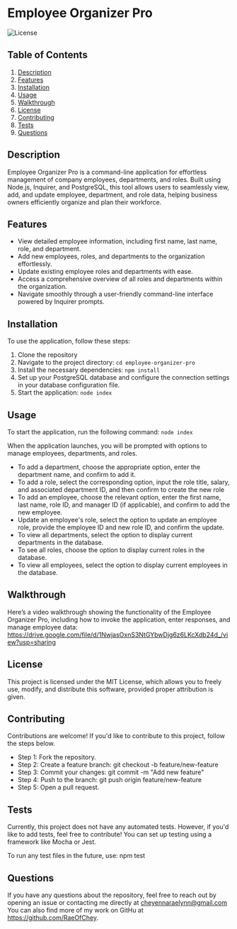 # Employee Organizer Pro

![License](https://img.shields.io/badge/license-MIT-brightgreen.svg)

## Table of Contents
1. [Description](#description)
2. [Features](#features)
3. [Installation](#installation)
4. [Usage](#usage)
5. [Walkthrough](#walkthrough)
6. [License](#license)
7. [Contributing](#contributing)
8. [Tests](#tests)
9. [Questions](#questions)

## Description
Employee Organizer Pro is a command-line application for effortless management of company employees, departments, and roles. Built using Node.js, Inquirer, and PostgreSQL, this tool allows users to seamlessly  view, add, and update employee, department, and role data, helping business owners efficiently organize and plan their workforce.

## Features
- View detailed employee information, including first name, last name, role, and department.
- Add new employees, roles, and departments to the organization effortlessly.
- Update existing employee roles and departments with ease.
- Access a comprehensive overview of all roles and departments within the organization.
- Navigate smoothly through a user-friendly command-line interface powered by Inquirer prompts.

## Installation
To use the application, follow these steps:

1. Clone the repository
2. Navigate to the project directory: `cd employee-organizer-pro`
3. Install the necessary dependencies: `npm install`
4. Set up your PostgreSQL database and configure the connection settings in your database configuration file.
5. Start the application: `node index`

## Usage
To start the application, run the following command: `node index`

When the application launches, you will be prompted with options to manage employees, departments, and roles.

- To add a department, choose the appropriate option, enter the department name, and confirm to add it.
- To add a role, select the corresponding option, input the role title, salary, and associated department ID, and then confirm to create the new role
- To add an employee, choose the relevant option, enter the first name, last name, role ID, and manager ID (if applicable), and confirm to add the new employee.
- Update an employee's role, select the option to update an employee role, provide the employee ID and new role ID, and confirm the update.
- To view all departments, select the option to display current departments in the database.
- To see all roles, choose the option to display current roles in the database.
- To view all employees, select the option to display current employees in the database. 

## Walkthrough
Here’s a video walkthrough showing the functionality of the Employee Organizer Pro, including how to invoke the application, enter responses, and manage employee data: https://drive.google.com/file/d/1NwjasOxnS3NtGYbwDjg6z6LKcXdb24d_/view?usp=sharing

## License
This project is licensed under the MIT License, which allows you to freely use, modify, and distribute this software, provided proper attribution is given.

## Contributing
Contributions are welcome!  If you'd like to contribute to this project, follow the steps below.

- Step 1: Fork the repository.
- Step 2: Create a feature branch: git checkout -b feature/new-feature
- Step 3: Commit your changes: git commit -m "Add new feature"
- Step 4: Push to the branch: git push origin feature/new-feature
- Step 5: Open a pull request.

## Tests
Currently, this project does not have any automated tests. However, if you'd like to add tests, feel free to contribute! You can set up testing using a framework like Mocha or Jest.

To run any test files in the future, use: npm test

## Questions
If you have any questions about the repository, feel free to reach out by opening an issue or contacting me directly at cheyennaraelynn@gmail.com You can also find more of my work on GitHu at https://github.com/RaeOfChey.
